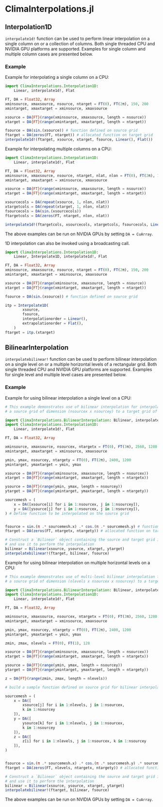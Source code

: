 # ClimaInterpolations.jl

## Interpolation1D
`interpolate1d!` function can be used to perform linear interpolation on a single column on or a collection of columns. Both single threaded CPU and NVIDIA GPU platforms are supported. Examples for single column and multiple column cases are presented below.

### Example

Example for interpolating a single column on a CPU:

```julia
import ClimaInterpolations.Interpolation1D:
    Linear, interpolate1d!, Flat

FT, DA = Float32, Array
xminsource, xmaxsource, nsource, ntarget = FT(0), FT(2π), 150, 200
xmintarget, xmaxtarget = xminsource, xmaxsource

xsource = DA{FT}(range(xminsource, xmaxsource, length = nsource))
xtarget = DA{FT}(range(xmintarget, xmaxtarget, length = ntarget))

fsource = DA(sin.(xsource)) # function defined on source grid
ftarget = DA(zeros(FT, ntarget)) # allocated function on target grid
interpolate1d!(ftarget, xsource, xtarget, fsource, Linear(), Flat())
```

Example for interpolating multiple columns on a CPU:

```julia
import ClimaInterpolations.Interpolation1D:
    Linear, interpolate1d!, Flat

FT, DA = Float32, Array
xminsource, xmaxsource, nsource, ntarget, nlat, nlon = FT(0), FT(2π), 150, 200, 1280, 640
xmintarget, xmaxtarget = xminsource, xmaxsource

xsource = DA{FT}(range(xminsource, xmaxsource, length = nsource))
xtarget = DA{FT}(range(xmintarget, xmaxtarget, length = ntarget))

xsourcecols = DA(repeat(xsource, 1, nlon, nlat))
xtargetcols = DA(repeat(xtarget, 1, nlon, nlat))
fsourcecols = DA(sin.(xsourcecols))
ftargetcols = DA(zeros(FT, ntarget, nlon, nlat))

interpolate1d!(ftargetcols, xsourcecols, xtargetcols, fsourcecols, Linear(), Flat())
```

The above examples can be run on NVIDIA GPUs by setting `DA = CuArray`.

1D interpolation can also be invoked using a broadcasting call.

```julia
import ClimaInterpolations.Interpolation1D:
    Linear, Interpolate1D, interpolate1d!, Flat

FT, DA = Float32, Array
xminsource, xmaxsource, nsource, ntarget = FT(0), FT(2π), 150, 200
xmintarget, xmaxtarget = xminsource, xmaxsource

xsource = DA{FT}(range(xminsource, xmaxsource, length = nsource))
xtarget = DA{FT}(range(xmintarget, xmaxtarget, length = ntarget))

fsource = DA(sin.(xsource)) # function defined on source grid

itp = Interpolate1D(
        xsource,
        fsource,
        interpolationorder = Linear(),
        extrapolationorder = Flat(),
    )
ftarget = itp.(xtarget)
```

## BilinearInterpolation
`interpolatebilinear!` function can be used to perform bilinear interpolation on a single level on or a multiple horizontal levels of a rectangular grid. Both single threaded CPU and NVIDIA GPU platforms are supported. Examples for single level and multiple level cases are presented below.

### Example

Example for using bilinear interpolation a single level on a CPU:

```julia
# This example demonstrates use of bilinear interpolation for interpolating from 
# a source grid of dimension (nsourcex x nsourcey) to a target grid of dimension (ntargetx x ntargety)

import ClimaInterpolations.BilinearInterpolation: Bilinear, interpolatebilinear!
import ClimaInterpolations.Interpolation1D:
    Linear, interpolate1d!, Flat

FT, DA = Float32, Array

xminsource, xmaxsource, nsourcex, ntargetx = FT(0), FT(3π), 2560, 1280
xmintarget, xmaxtarget = xminsource, xmaxsource

ymin, ymax, nsourcey, ntargety = FT(0), FT(2π), 2400, 1200
ymintarget, ymaxtarget = ymin, ymax

xsource = DA{FT}(range(xminsource, xmaxsource, length = nsourcex))
xtarget = DA{FT}(range(xmintarget, xmaxtarget, length = ntargetx))

ysource = DA{FT}(range(ymin, ymax, length = nsourcey))
ytarget = DA{FT}(range(ymintarget, ymaxtarget, length = ntargety))

sourcemesh = (
    x = DA([xsource[i] for i in 1:nsourcex, j in 1:nsourcey]),
    y = DA([ysource[j] for i in 1:nsourcex, j in 1:nsourcey]),
) # Define function to be interpolated on the source grid


fsource = sin.(π .* sourcemesh.x) .* cos.(π .* sourcemesh.y) # function defined on source grid
ftarget = DA(zeros(FT, ntargetx, ntargety)) # allocated function on target grid

# Construct a `Bilinear` object containing the source and target grid information,
# and use it to perform the interpolation
bilinear = Bilinear(xsource, ysource, xtarget, ytarget)
interpolatebilinear!(ftarget, bilinear, fsource)
```

Example for using bilinear interpolation on multiple horizontal levels on a CPU:

```julia
# This example demonstrates use of multi-level bilinear interpolation for interpolating from 
# a source grid of dimension (nlevels x nsourcex x nsourcey) to a target grid of dimension (nlevels x ntargetx x ntargety)

import ClimaInterpolations.BilinearInterpolation: Bilinear, interpolatebilinear!
import ClimaInterpolations.Interpolation1D:
    Linear, interpolate1d!, Flat

FT, DA = Float32, Array

xminsource, xmaxsource, nsourcex, ntargetx = FT(0), FT(3π), 2560, 1280
xmintarget, xmaxtarget = xminsource, xmaxsource

ymin, ymax, nsourcey, ntargety = FT(0), FT(2π), 2400, 1200
ymintarget, ymaxtarget = ymin, ymax

zmin, zmax, nlevels = FT(0), FT(1), 128

xsource = DA{FT}(range(xminsource, xmaxsource, length = nsourcex))
xtarget = DA{FT}(range(xmintarget, xmaxtarget, length = ntargetx))

ysource = DA{FT}(range(ymin, ymax, length = nsourcey))
ytarget = DA{FT}(range(ymintarget, ymaxtarget, length = ntargety))

z = DA{FT}(range(zmin, zmax, length = nlevels))

# build a sample function defined on source grid for bilinear interpolation

sourcemesh = (
    x = DA([
        xsource[j] for i in 1:nlevels, j in 1:nsourcex,
        k in 1:nsourcey
    ]),
    y = DA([
        ysource[k] for i in 1:nlevels, j in 1:nsourcex,
        k in 1:nsourcey
    ]),
    z = DA([
        z[i] for i in 1:nlevels, j in 1:nsourcex, k in 1:nsourcey
    ]),
)


fsource = sin.(π .* sourcemesh.x) .* cos.(π .* sourcemesh.y) .* sourcemesh.z # function defined on source grid
ftarget = DA(zeros(FT, nlevels, ntargetx, ntargety)) # allocated function on target grid

# Construct a `Bilinear` object containing the source and target grid information,
# and use it to perform the interpolation
bilinear = Bilinear(xsource, ysource, xtarget, ytarget)
interpolatebilinear!(ftarget, bilinear, fsource)
```

The above examples can be run on NVIDIA GPUs by setting `DA = CuArray`.
